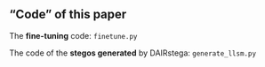 ## “Code” of this paper

The **fine-tuning** code: `finetune.py`

The code of the **stegos generated** by DAIRstega: `generate_llsm.py`

